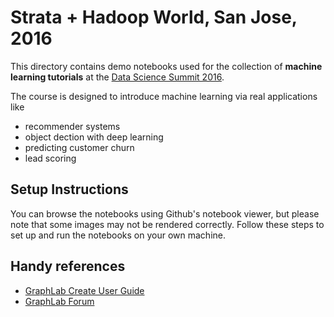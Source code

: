 # Strata + Hadoop World, San Jose, 2016

This directory contains demo notebooks used for the collection of **machine
learning tutorials** at the [Data Science Summit 2016](http://conf.turi.com/2016/us/). 

The course is designed to introduce machine learning via real applications like 
- recommender systems
- object dection with deep learning
- predicting customer churn
- lead scoring 

## Setup Instructions

You can browse the notebooks using Github's notebook viewer, but please note
that some images may not be rendered correctly. Follow these steps to set up
and run the notebooks on your own machine.

## Handy references

- [GraphLab Create User Guide](http://turi.com/learn/userguide)
- [GraphLab Forum](http://forum.turi.com/categories/graphlab-create)
